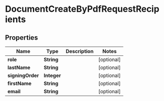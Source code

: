 

# DocumentCreateByPdfRequestRecipients


## Properties

Name | Type | Description | Notes
------------ | ------------- | ------------- | -------------
**role** | **String** |  |  [optional]
**lastName** | **String** |  |  [optional]
**signingOrder** | **Integer** |  |  [optional]
**firstName** | **String** |  |  [optional]
**email** | **String** |  |  [optional]



